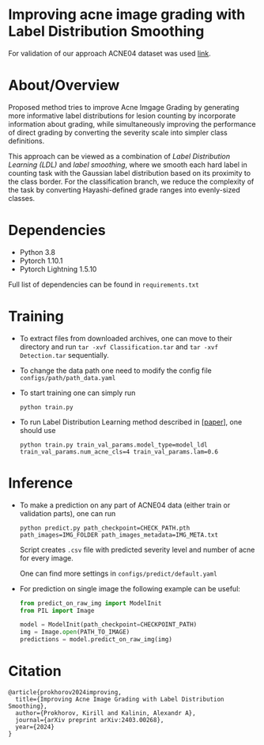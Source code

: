# Improving acne image grading with Label Distribution Smoothing
For validation of our approach ACNE04 dataset was used [link](https://github.com/xpwu95/LDL).

# About/Overview
Proposed method tries to improve Acne Imgage Grading by generating more informative label distributions for lesion counting by incorporate information about grading, while simultaneously improving the performance of direct grading by converting the severity scale into simpler class definitions.

This approach can be viewed as a combination of _Label Distribution Learning (LDL)_ and _label smoothing_, where we smooth each hard label in counting task with the Gaussian label distribution based on its proximity to the class border. For the classification
branch, we reduce the complexity of the task by converting Hayashi-defined grade ranges into evenly-sized classes.

# Dependencies
- Python 3.8
- Pytorch 1.10.1
- Pytorch Lightning 1.5.10

Full list of dependencies can be found in `requirements.txt`

# Training
- To extract files from downloaded archives, one can move to their directory and run ```tar -xvf Classification.tar``` and ```tar -xvf Detection.tar``` sequentially.
- To change the data path one need to modify the config file `configs/path/path_data.yaml`

- To start training one can simply run

  ```
  python train.py
  ```
- To run Label Distribution Learning method described in [[paper](https://openaccess.thecvf.com/content_ICCV_2019/papers/Wu_Joint_Acne_Image_Grading_and_Counting_via_Label_Distribution_Learning_ICCV_2019_paper.pdf)], one should use
  ```
  python train.py train_val_params.model_type=model_ldl train_val_params.num_acne_cls=4 train_val_params.lam=0.6
  ```

# Inference
- To make a prediction on any part of ACNE04 data (either train or validation parts), one can run
  ```
  python predict.py path_checkpoint=CHECK_PATH.pth path_images=IMG_FOLDER path_images_metadata=IMG_META.txt
  ```
  Script creates ```.csv``` file with predicted severity level and number of acne for every image.

  One can find more settings in ```configs/predict/default.yaml```
- For prediction on single image the following example can be useful:
  ```python 
  from predict_on_raw_img import ModelInit
  from PIL import Image
  
  model = ModelInit(path_checkpoint=CHECKPOINT_PATH)
  img = Image.open(PATH_TO_IMAGE)
  predictions = model.predict_on_raw_img(img)
  ```

# Citation
```
@article{prokhorov2024improving,
  title={Improving Acne Image Grading with Label Distribution Smoothing},
  author={Prokhorov, Kirill and Kalinin, Alexandr A},
  journal={arXiv preprint arXiv:2403.00268},
  year={2024}
}
```
